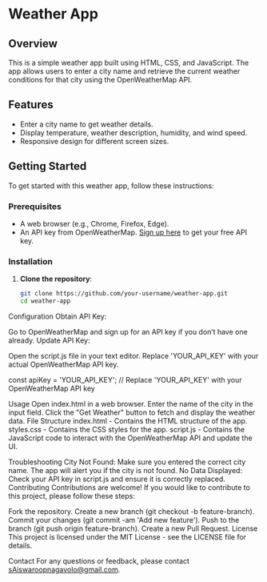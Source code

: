 # Weather App

## Overview

This is a simple weather app built using HTML, CSS, and JavaScript. The app allows users to enter a city name and retrieve the current weather conditions for that city using the OpenWeatherMap API.

## Features

- Enter a city name to get weather details.
- Display temperature, weather description, humidity, and wind speed.
- Responsive design for different screen sizes.

## Getting Started

To get started with this weather app, follow these instructions:

### Prerequisites

- A web browser (e.g., Chrome, Firefox, Edge).
- An API key from OpenWeatherMap. [Sign up here](https://openweathermap.org/api) to get your free API key.

### Installation

1. **Clone the repository**:

   ```bash
   git clone https://github.com/your-username/weather-app.git
   cd weather-app
Configuration
Obtain API Key:

Go to OpenWeatherMap and sign up for an API key if you don’t have one already.
Update API Key:

Open the script.js file in your text editor.
Replace 'YOUR_API_KEY' with your actual OpenWeatherMap API key.

const apiKey = 'YOUR_API_KEY';  // Replace 'YOUR_API_KEY' with your OpenWeatherMap API key

Usage
Open index.html in a web browser.
Enter the name of the city in the input field.
Click the "Get Weather" button to fetch and display the weather data.
File Structure
index.html - Contains the HTML structure of the app.
styles.css - Contains the CSS styles for the app.
script.js - Contains the JavaScript code to interact with the OpenWeatherMap API and update the UI.


Troubleshooting
City Not Found: Make sure you entered the correct city name. The app will alert you if the city is not found.
No Data Displayed: Check your API key in script.js and ensure it is correctly replaced.
Contributing
Contributions are welcome! If you would like to contribute to this project, please follow these steps:

Fork the repository.
Create a new branch (git checkout -b feature-branch).
Commit your changes (git commit -am 'Add new feature').
Push to the branch (git push origin feature-branch).
Create a new Pull Request.
License
This project is licensed under the MIT License - see the LICENSE file for details.

Contact
For any questions or feedback, please contact sAiswaroopnagavolo@gmail.com.

